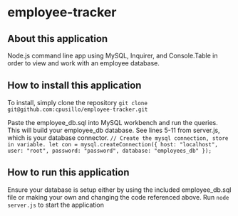 # employee-tracker

## About this application
Node.js command line app using MySQL, Inquirer, and Console.Table in order to view and work with an employee database.

## How to install this application
To install, simply clone the repository
`
git clone git@github.com:cpusillo/employee-tracker.git
`

Paste the employee_db.sql into MySQL workbench and run the queries. This will build your employee_db database.
See lines 5-11 from server.js, which is your database connector.
`
// Create the mysql connection, store in variable.
let con = mysql.createConnection({
    host: "localhost",
    user: "root",
    password: "password",
    database: "employees_db"
});
`

## How to run this application
Ensure your database is setup either by using the included employee_db.sql file or making your own and changing the code referenced above.
Run `node server.js` to start the application
